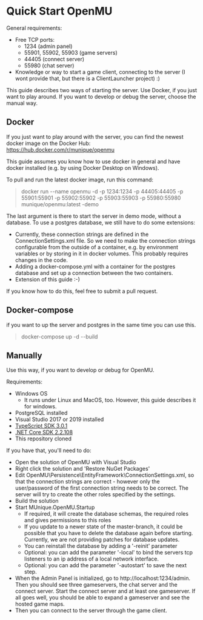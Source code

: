 # Quick Start OpenMU

General requirements:
  * Free TCP ports:
    * 1234 (admin panel)
    * 55901, 55902, 55903 (game servers)
    * 44405 (connect server)
    * 55980 (chat server)
  * Knowledge or way to start a game client, connecting to the server (I wont provide that, but there is a ClientLauncher project) :)

This guide describes two ways of starting the server. Use Docker, if you just want to play around. If you want to develop or debug the server, choose the manual way.

## Docker

If you just want to play around with the server, you can find the newest docker image on the Docker Hub:
https://hub.docker.com/r/munique/openmu

This guide assumes you know how to use docker in general and have docker installed (e.g. by using Docker Desktop on Windows).

To pull and run the latest docker image, run this command:
> docker run --name openmu -d -p 1234:1234 -p 44405:44405 -p 55901:55901 -p 55902:55902 -p 55903:55903 -p 55980:55980 munique/openmu:latest -demo

The last argument is there to start the server in demo mode, without a database. To use a postgres database, we still have to do some extensions:
  * Currently, these connection strings are defined in the ConnectionSettings.xml file. So we need to make the connection strings configurable
    from the outside of a container, e.g. by environment variables or by storing in it in docker volumes. This probably requires changes in the code.   
  * Adding a docker-compose.yml with a container for the postgres database and set up a connection between the two containers.
  * Extension of this guide :-)

If you know how to do this, feel free to submit a pull request.

## Docker-compose

if you want to up the server and postgres in the same time you can use this.

> docker-compose up -d --build

## Manually

Use this way, if you want to develop or debug for OpenMU.

Requirements:
* Windows OS
  * It runs under Linux and MacOS, too. However, this guide describes it for windows.
* PostgreSQL installed
* Visual Studio 2017 or 2019 installed
* [TypeScript SDK 3.0.1](https://www.microsoft.com/en-US/download/details.aspx?id=55258)
* [.NET Core SDK 2.2.108](https://www.microsoft.com/net/download/dotnet-core/2.2)
* This repository cloned

If you have that, you'll need to do:
* Open the solution of OpenMU with Visual Studio
* Right click the solution and 'Restore NuGet Packages'
* Edit OpenMU\Persistence\EntityFramework\ConnectionSettings.xml, so that the connection strings are correct - however only the user/password of the first connection string needs to be correct. The server will try to create the other roles specified by the settings.
* Build the solution 
* Start MUnique.OpenMU.Startup
  * If required, it will create the database schemas, the required roles and gives permissions to this roles
  * If you update to a newer state of the master-branch, it could be possible that you have to delete the database again before starting. Currently, we are not providing patches for database updates.
  * You can reinstall the database by adding a '-reinit' parameter
  * Optional: you can add the parameter '-local' to bind the servers tcp listeners to an ip address of a local network interface.
  * Optional: you can add the parameter '-autostart' to save the next step.
* When the Admin Panel is initialized, go to http://localhost:1234/admin. Then you should see three gameservers,
the chat server and the connect server. Start the connect server and at least one gameserver.
If all goes well, you should be able to expand a gameserver and see the hosted game maps.
* Then you can connect to the server through the game client.